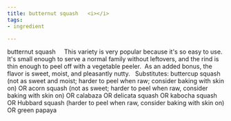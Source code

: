 ```yaml
---
title: butternut squash   <i></i>
tags:
- ingredient

---
```

butternut squash     This variety is very popular because it's so easy to use.  It's small enough to serve a normal family without leftovers, and the rind is thin enough to peel off with a vegetable peeler.  As an added bonus, the flavor is sweet, moist, and pleasantly nutty.   Substitutes: buttercup squash (not as sweet and moist; harder to peel when raw; consider baking with skin on) OR acorn squash (not as sweet; harder to peel when raw, consider baking with skin on) OR calabaza OR delicata squash OR kabocha squash OR Hubbard squash (harder to peel when raw, consider baking with skin on) OR green papaya
